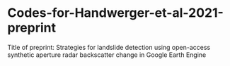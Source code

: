 # Codes-for-Handwerger-et-al-2021-preprint
Title of preprint: Strategies for landslide detection using open-access synthetic aperture radar backscatter change in Google Earth Engine

